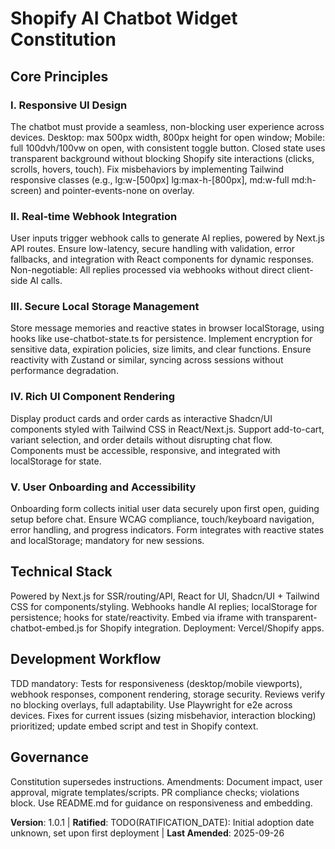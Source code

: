 <!--
Sync Impact Report:
- Version change: 1.0.0 → 1.0.1
- Modified principles: All 5 refined with project specifics (webhooks, stack, UI, storage, onboarding/responsiveness)
- Added sections: None
- Removed sections: None
- Templates requiring updates: plan-template.md ⚠ pending, spec-template.md ⚠ pending, tasks-template.md ⚠ pending, commands/*.md ⚠ pending
- Runtime guidance: README.md ⚠ pending for responsiveness notes
- Follow-up TODOs: Set RATIFICATION_DATE upon deployment
-->

# Shopify AI Chatbot Widget Constitution

## Core Principles

### I. Responsive UI Design
The chatbot must provide a seamless, non-blocking user experience across devices. Desktop: max 500px width, 800px height for open window; Mobile: full 100dvh/100vw on open, with consistent toggle button. Closed state uses transparent background without blocking Shopify site interactions (clicks, scrolls, hovers, touch). Fix misbehaviors by implementing Tailwind responsive classes (e.g., lg:w-[500px] lg:max-h-[800px], md:w-full md:h-screen) and pointer-events-none on overlay.

### II. Real-time Webhook Integration
User inputs trigger webhook calls to generate AI replies, powered by Next.js API routes. Ensure low-latency, secure handling with validation, error fallbacks, and integration with React components for dynamic responses. Non-negotiable: All replies processed via webhooks without direct client-side AI calls.

### III. Secure Local Storage Management
Store message memories and reactive states in browser localStorage, using hooks like use-chatbot-state.ts for persistence. Implement encryption for sensitive data, expiration policies, size limits, and clear functions. Ensure reactivity with Zustand or similar, syncing across sessions without performance degradation.

### IV. Rich UI Component Rendering
Display product cards and order cards as interactive Shadcn/UI components styled with Tailwind CSS in React/Next.js. Support add-to-cart, variant selection, and order details without disrupting chat flow. Components must be accessible, responsive, and integrated with localStorage for state.

### V. User Onboarding and Accessibility
Onboarding form collects initial user data securely upon first open, guiding setup before chat. Ensure WCAG compliance, touch/keyboard navigation, error handling, and progress indicators. Form integrates with reactive states and localStorage; mandatory for new sessions.

## Technical Stack

Powered by Next.js for SSR/routing/API, React for UI, Shadcn/UI + Tailwind CSS for components/styling. Webhooks handle AI replies; localStorage for persistence; hooks for state/reactivity. Embed via iframe with transparent-chatbot-embed.js for Shopify integration. Deployment: Vercel/Shopify apps.

## Development Workflow

TDD mandatory: Tests for responsiveness (desktop/mobile viewports), webhook responses, component rendering, storage security. Reviews verify no blocking overlays, full adaptability. Use Playwright for e2e across devices. Fixes for current issues (sizing misbehavior, interaction blocking) prioritized; update embed script and test in Shopify context.

## Governance

Constitution supersedes instructions. Amendments: Document impact, user approval, migrate templates/scripts. PR compliance checks; violations block. Use README.md for guidance on responsiveness and embedding.

**Version**: 1.0.1 | **Ratified**: TODO(RATIFICATION_DATE): Initial adoption date unknown, set upon first deployment | **Last Amended**: 2025-09-26